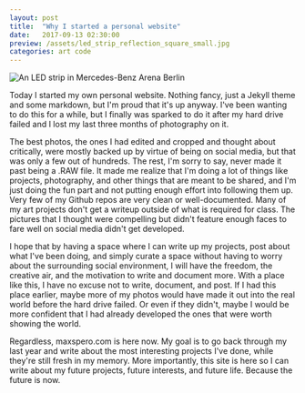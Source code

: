 ```yaml
---
layout: post
title:  "Why I started a personal website"
date:   2017-09-13 02:30:00
preview: /assets/led_strip_reflection_square_small.jpg
categories: art code
---
```


![An LED strip in Mercedes-Benz Arena Berlin]({{site.base_url}}/assets/led_strip_reflection_wide_crop.jpg)

Today I started my own personal website. Nothing fancy, just a Jekyll theme and some markdown, but I'm proud that it's up anyway. I've been wanting to do this for a while, but I finally was sparked to do it after my hard drive failed and I lost my last three months of photography on it. 

The best photos, the ones I had edited and cropped and thought about critically, were mostly backed up by virtue of being on social media, but that was only a few out of hundreds. The rest, I'm sorry to say, never made it past being a .RAW file. It made me realize that I'm doing a lot of things like projects, photography, and other things that are meant to be shared, and I'm just doing the fun part and not putting enough effort into following them up. Very few of my Github repos are very clean or well-documented. Many of my art projects don't get a writeup outside of what is required for class. The pictures that I thought were compelling but didn't feature enough faces to fare well on social media didn't get developed. 

I hope that by having a space where I can write up my projects, post about what I've been doing, and simply curate a space without having to worry about the surrounding social environment, I will have the freedom, the creative air, and the motivation to write and document more. With a place like this, I have no excuse not to write, document, and post. If I had this place earlier, maybe more of my photos would have made it out into the real world before the hard drive failed. Or even if they didn't, maybe I would be more confident that I had already developed the ones that were worth showing the world. 

Regardless, maxspero.com is here now. My goal is to go back through my last year and write about the most interesting projects I've done, while they're still fresh in my memory. More importantly, this site is here so I can write about my future projects, future interests, and future life. Because the future is now.